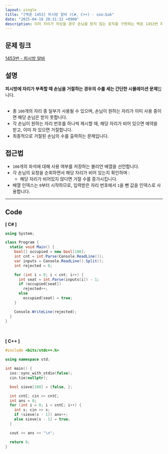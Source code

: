```yaml
---
layout: single
title: "[백준 1453] 피시방 알바 (C#, C++) - soo:bak"
date: "2025-04-19 20:31:32 +0900"
description: 이미 자리가 차있을 경우 손님을 받지 않는 로직을 구현하는 백준 1453번 피시방 알바 문제의 C# 및 C++ 풀이 및 해설
---
```


## 문제 링크
[1453번 - 피시방 알바](https://www.acmicpc.net/problem/1453)

## 설명
**피시방에 자리가 부족할 때 손님을 거절하는 경우의 수를 세는 간단한 시뮬레이션 문제**입니다.<br>
<br>

- 총 `100`개의 자리 중 일부가 사용될 수 있으며, 손님이 원하는 자리가 이미 사용 중이면 해당 손님은 받지 못합니다.<br>
- 각 손님이 원하는 자리 번호를 하나씩 제시할 때, 해당 자리가 비어 있으면 예약을 받고, 이미 차 있으면 거절합니다.<br>
- 최종적으로 거절된 손님의 수를 출력하는 문제입니다.<br>

## 접근법
- `100`개의 좌석에 대해 사용 여부를 저장하는 불리언 배열을 선언합니다.<br>
- 각 손님의 요청을 순회하면서 해당 자리가 비어 있는지 확인하며 :<br>
  - 해당 자리가 비어있지 않다면 거절 수를 증가시킵니다.<br>
- 배열 인덱스는 `0`부터 시작하므로, 입력받은 자리 번호에서 `1`을 뺀 값을 인덱스로 사용합니다.<br>

---

## Code
<b>[ C# ] </b>
<br>

```csharp
using System;

class Program {
  static void Main() {
    bool[] occupied = new bool[100];
    int cnt = int.Parse(Console.ReadLine());
    var inputs = Console.ReadLine().Split();
    int rejected = 0;

    for (int i = 0; i < cnt; i++) {
      int seat = int.Parse(inputs[i]) - 1;
      if (occupied[seat])
        rejected++;
      else
        occupied[seat] = true;
    }

    Console.WriteLine(rejected);
  }
}
```

<br><br>
<b>[ C++ ] </b>
<br>

```cpp
#include <bits/stdc++.h>

using namespace std;

int main() {
  ios::sync_with_stdio(false);
  cin.tie(nullptr);

  bool sieve[100] = {false, };

  int cntC; cin >> cntC;
  int ans = 0;
  for (int i = 0; i < cntC; i++) {
    int s; cin >> s;
    if (sieve[s - 1]) ans++;
    else sieve[s - 1] = true;
  }

  cout << ans << "\n";

  return 0;
}
```
